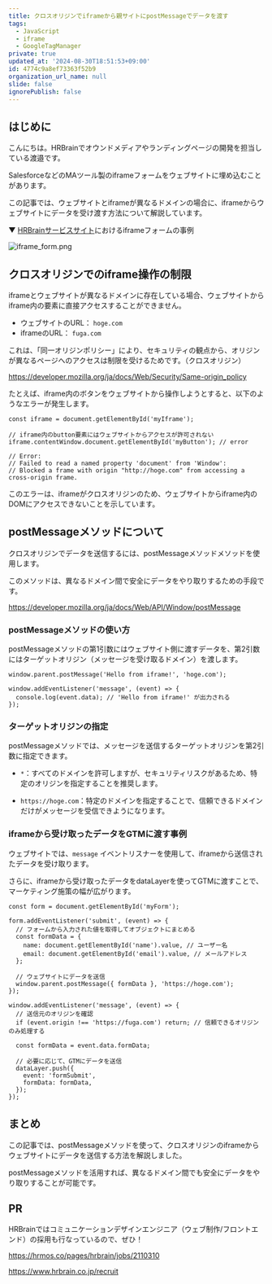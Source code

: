 ```yaml
---
title: クロスオリジンでiframeから親サイトにpostMessageでデータを渡す
tags:
  - JavaScript
  - iframe
  - GoogleTagManager
private: true
updated_at: '2024-08-30T18:51:53+09:00'
id: 4774c9a8ef73363f52b9
organization_url_name: null
slide: false
ignorePublish: false
---
```


## はじめに

こんにちは。HRBrainでオウンドメディアやランディングページの開発を担当している渡邉です。

SalesforceなどのMAツール製のiframeフォームをウェブサイトに埋め込むことがあります。

この記事では、ウェブサイトとiframeが異なるドメインの場合に、iframeからウェブサイトにデータを受け渡す方法について解説しています。

▼ [HRBrainサービスサイト](https://www.hrbrain.jp/)におけるiframeフォームの事例

![iframe_form.png](https://qiita-image-store.s3.ap-northeast-1.amazonaws.com/0/681000/acd843cf-63ce-53b2-d9f2-daddb30efa19.png)

## クロスオリジンでのiframe操作の制限

iframeとウェブサイトが異なるドメインに存在している場合、ウェブサイトからiframe内の要素に直接アクセスすることができません。

- ウェブサイトのURL： `hoge.com` 
- iframeのURL： `fuga.com`

これは、「同一オリジンポリシー」により、セキュリティの観点から、オリジンが異なるページへのアクセスは制限を受けるためです。（クロスオリジン）

https://developer.mozilla.org/ja/docs/Web/Security/Same-origin_policy

たとえば、iframe内のボタンをウェブサイトから操作しようとすると、以下のようなエラーが発生します。

```javascript:ウェブサイト側：hoge.com
const iframe = document.getElementById('myIframe');

// iframe内のbutton要素にはウェブサイトからアクセスが許可されない
iframe.contentWindow.document.getElementById('myButton'); // error

// Error: 
// Failed to read a named property 'document' from 'Window': 
// Blocked a frame with origin "http://hoge.com" from accessing a cross-origin frame.
```

このエラーは、iframeがクロスオリジンのため、ウェブサイトからiframe内のDOMにアクセスできないことを示しています。

## postMessageメソッドについて

クロスオリジンでデータを送信するには、postMessageメソッドメソッドを使用します。

このメソッドは、異なるドメイン間で安全にデータをやり取りするための手段です。

https://developer.mozilla.org/ja/docs/Web/API/Window/postMessage

### postMessageメソッドの使い方

postMessageメソッドの第1引数にはウェブサイト側に渡すデータを、第2引数にはターゲットオリジン（メッセージを受け取るドメイン）を渡します。

```javascript:iframe側：fuga.com
window.parent.postMessage('Hello from iframe!', 'hoge.com');
```
```javascript:ウェブサイト側：hoge.com
window.addEventListener('message', (event) => {
  console.log(event.data); // 'Hello from iframe!' が出力される
});
```

### ターゲットオリジンの指定
postMessageメソッドでは、メッセージを送信するターゲットオリジンを第2引数に指定できます。

- `*`：すべてのドメインを許可しますが、セキュリティリスクがあるため、特定のオリジンを指定することを推奨します。

- `https://hoge.com`：特定のドメインを指定することで、信頼できるドメインだけがメッセージを受信できようになります。

### iframeから受け取ったデータをGTMに渡す事例

ウェブサイトでは、`message` イベントリスナーを使用して、iframeから送信されたデータを受け取ります。

さらに、iframeから受け取ったデータをdataLayerを使ってGTMに渡すことで、マーケティング施策の幅が広がります。

```javascript:iframe側：fuga.com
const form = document.getElementById('myForm');

form.addEventListener('submit', (event) => {
  // フォームから入力された値を取得してオブジェクトにまとめる
  const formData = {
    name: document.getElementById('name').value, // ユーザー名
    email: document.getElementById('email').value, // メールアドレス
  };

  // ウェブサイトにデータを送信
  window.parent.postMessage({ formData }, 'https://hoge.com');
});
```
```javascript:ウェブサイト側：hoge.com
window.addEventListener('message', (event) => {
  // 送信元のオリジンを確認
  if (event.origin !== 'https://fuga.com') return; // 信頼できるオリジンのみ処理する

  const formData = event.data.formData;

  // 必要に応じて、GTMにデータを送信
  dataLayer.push({
    event: 'formSubmit',
    formData: formData,
  });
});
```

## まとめ

この記事では、postMessageメソッドを使って、クロスオリジンのiframeからウェブサイトにデータを送信する方法を解説しました。

postMessageメソッドを活用すれば、異なるドメイン間でも安全にデータをやり取りすることが可能です。

## PR

HRBrainではコミュニケーションデザインエンジニア（ウェブ制作/フロントエンド）の採用も行なっているので、ぜひ！

https://hrmos.co/pages/hrbrain/jobs/2110310

https://www.hrbrain.co.jp/recruit
